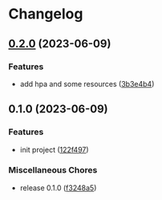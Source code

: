 # Changelog

## [0.2.0](https://github.com/TartanLeGrand/Laravel-Octane-Chart/compare/v0.1.0...v0.2.0) (2023-06-09)


### Features

* add hpa and some resources ([3b3e4b4](https://github.com/TartanLeGrand/Laravel-Octane-Chart/commit/3b3e4b421276ed870c88ff840533f4e9eb3f236e))

## 0.1.0 (2023-06-09)


### Features

* init project ([122f497](https://github.com/TartanLeGrand/Laravel-Octane-Chart/commit/122f497141bc11eaffcb0e8d7ec479fd656684b5))


### Miscellaneous Chores

* release 0.1.0 ([f3248a5](https://github.com/TartanLeGrand/Laravel-Octane-Chart/commit/f3248a5f2c9f26530ff1cfa44bbbdf08b42fbefd))
